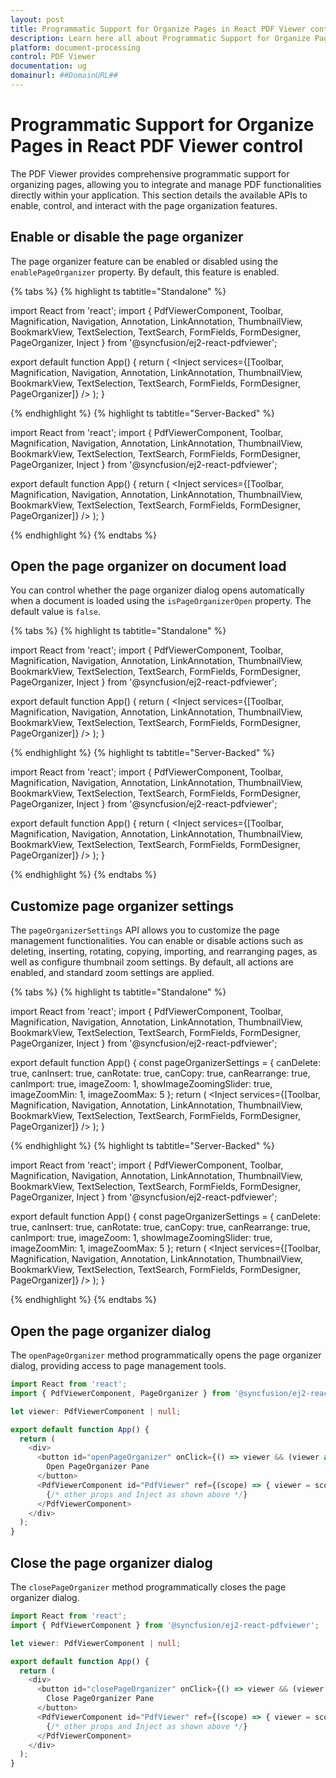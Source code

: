 ```yaml
---
layout: post
title: Programmatic Support for Organize Pages in React PDF Viewer control | Syncfusion
description: Learn here all about Programmatic Support for Organize Pages in Syncfusion React PDF Viewer control of Syncfusion Essential JS 2 and more.
platform: document-processing
control: PDF Viewer
documentation: ug
domainurl: ##DomainURL##
---
```


# Programmatic Support for Organize Pages in React PDF Viewer control

The PDF Viewer provides comprehensive programmatic support for organizing pages, allowing you to integrate and manage PDF functionalities directly within your application. This section details the available APIs to enable, control, and interact with the page organization features.

## Enable or disable the page organizer

The page organizer feature can be enabled or disabled using the `enablePageOrganizer` property. By default, this feature is enabled.

{% tabs %}
{% highlight ts tabtitle="Standalone" %}

import React from 'react';
import { PdfViewerComponent, Toolbar, Magnification, Navigation, Annotation, LinkAnnotation, ThumbnailView, BookmarkView, TextSelection, TextSearch, FormFields, FormDesigner, PageOrganizer, Inject } from '@syncfusion/ej2-react-pdfviewer';

export default function App() {
  return (
    <PdfViewerComponent
      id="PdfViewer"
      documentPath="https://cdn.syncfusion.com/content/pdf/pdf-succinctly.pdf"
      resourceUrl="https://cdn.syncfusion.com/ej2/31.2.2/dist/ej2-pdfviewer-lib"
      enablePageOrganizer={true}
    >
      <Inject services={[Toolbar, Magnification, Navigation, Annotation, LinkAnnotation, ThumbnailView, BookmarkView, TextSelection, TextSearch, FormFields, FormDesigner, PageOrganizer]} />
    </PdfViewerComponent>
  );
}

{% endhighlight %}
{% highlight ts tabtitle="Server-Backed" %}

import React from 'react';
import { PdfViewerComponent, Toolbar, Magnification, Navigation, Annotation, LinkAnnotation, ThumbnailView, BookmarkView, TextSelection, TextSearch, FormFields, FormDesigner, PageOrganizer, Inject } from '@syncfusion/ej2-react-pdfviewer';

export default function App() {
  return (
    <PdfViewerComponent
      id="PdfViewer"
      serviceUrl="https://document.syncfusion.com/web-services/pdf-viewer/api/pdfviewer/"
      documentPath="https://cdn.syncfusion.com/content/pdf/pdf-succinctly.pdf"
      enablePageOrganizer={true}
    >
      <Inject services={[Toolbar, Magnification, Navigation, Annotation, LinkAnnotation, ThumbnailView, BookmarkView, TextSelection, TextSearch, FormFields, FormDesigner, PageOrganizer]} />
    </PdfViewerComponent>
  );
}

{% endhighlight %}
{% endtabs %}

## Open the page organizer on document load

You can control whether the page organizer dialog opens automatically when a document is loaded using the `isPageOrganizerOpen` property. The default value is `false`.

{% tabs %}
{% highlight ts tabtitle="Standalone" %}

import React from 'react';
import { PdfViewerComponent, Toolbar, Magnification, Navigation, Annotation, LinkAnnotation, ThumbnailView, BookmarkView, TextSelection, TextSearch, FormFields, FormDesigner, PageOrganizer, Inject } from '@syncfusion/ej2-react-pdfviewer';

export default function App() {
  return (
    <PdfViewerComponent
      id="PdfViewer"
      documentPath="https://cdn.syncfusion.com/content/pdf/pdf-succinctly.pdf"
      resourceUrl="https://cdn.syncfusion.com/ej2/31.2.2/dist/ej2-pdfviewer-lib"
      isPageOrganizerOpen={true}
    >
      <Inject services={[Toolbar, Magnification, Navigation, Annotation, LinkAnnotation, ThumbnailView, BookmarkView, TextSelection, TextSearch, FormFields, FormDesigner, PageOrganizer]} />
    </PdfViewerComponent>
  );
}

{% endhighlight %}
{% highlight ts tabtitle="Server-Backed" %}

import React from 'react';
import { PdfViewerComponent, Toolbar, Magnification, Navigation, Annotation, LinkAnnotation, ThumbnailView, BookmarkView, TextSelection, TextSearch, FormFields, FormDesigner, PageOrganizer, Inject } from '@syncfusion/ej2-react-pdfviewer';

export default function App() {
  return (
    <PdfViewerComponent
      id="PdfViewer"
      serviceUrl="https://document.syncfusion.com/web-services/pdf-viewer/api/pdfviewer/"
      documentPath="https://cdn.syncfusion.com/content/pdf/pdf-succinctly.pdf"
      isPageOrganizerOpen={true}
    >
      <Inject services={[Toolbar, Magnification, Navigation, Annotation, LinkAnnotation, ThumbnailView, BookmarkView, TextSelection, TextSearch, FormFields, FormDesigner, PageOrganizer]} />
    </PdfViewerComponent>
  );
}

{% endhighlight %}
{% endtabs %}

## Customize page organizer settings

The `pageOrganizerSettings` API allows you to customize the page management functionalities. You can enable or disable actions such as deleting, inserting, rotating, copying, importing, and rearranging pages, as well as configure thumbnail zoom settings. By default, all actions are enabled, and standard zoom settings are applied.

{% tabs %}
{% highlight ts tabtitle="Standalone" %}

import React from 'react';
import { PdfViewerComponent, Toolbar, Magnification, Navigation, Annotation, LinkAnnotation, ThumbnailView, BookmarkView, TextSelection, TextSearch, FormFields, FormDesigner, PageOrganizer, Inject } from '@syncfusion/ej2-react-pdfviewer';

export default function App() {
  const pageOrganizerSettings = { canDelete: true, canInsert: true, canRotate: true, canCopy: true, canRearrange: true, canImport: true, imageZoom: 1, showImageZoomingSlider: true, imageZoomMin: 1, imageZoomMax: 5 };
  return (
    <PdfViewerComponent
      id="PdfViewer"
      documentPath="https://cdn.syncfusion.com/content/pdf/pdf-succinctly.pdf"
      resourceUrl="https://cdn.syncfusion.com/ej2/31.2.2/dist/ej2-pdfviewer-lib"
      pageOrganizerSettings={pageOrganizerSettings}
    >
      <Inject services={[Toolbar, Magnification, Navigation, Annotation, LinkAnnotation, ThumbnailView, BookmarkView, TextSelection, TextSearch, FormFields, FormDesigner, PageOrganizer]} />
    </PdfViewerComponent>
  );
}

{% endhighlight %}
{% highlight ts tabtitle="Server-Backed" %}

import React from 'react';
import { PdfViewerComponent, Toolbar, Magnification, Navigation, Annotation, LinkAnnotation, ThumbnailView, BookmarkView, TextSelection, TextSearch, FormFields, FormDesigner, PageOrganizer, Inject } from '@syncfusion/ej2-react-pdfviewer';

export default function App() {
  const pageOrganizerSettings = { canDelete: true, canInsert: true, canRotate: true, canCopy: true, canRearrange: true, canImport: true, imageZoom: 1, showImageZoomingSlider: true, imageZoomMin: 1, imageZoomMax: 5 };
  return (
    <PdfViewerComponent
      id="PdfViewer"
      serviceUrl="https://document.syncfusion.com/web-services/pdf-viewer/api/pdfviewer/"
      documentPath="https://cdn.syncfusion.com/content/pdf/pdf-succinctly.pdf"
      pageOrganizerSettings={pageOrganizerSettings}
    >
      <Inject services={[Toolbar, Magnification, Navigation, Annotation, LinkAnnotation, ThumbnailView, BookmarkView, TextSelection, TextSearch, FormFields, FormDesigner, PageOrganizer]} />
    </PdfViewerComponent>
  );
}

{% endhighlight %}
{% endtabs %}

## Open the page organizer dialog

The `openPageOrganizer` method programmatically opens the page organizer dialog, providing access to page management tools.

```ts
import React from 'react';
import { PdfViewerComponent, PageOrganizer } from '@syncfusion/ej2-react-pdfviewer';

let viewer: PdfViewerComponent | null;

export default function App() {
  return (
    <div>
      <button id="openPageOrganizer" onClick={() => viewer && (viewer as any).pageOrganizer.openPageOrganizer()}>
        Open PageOrganizer Pane
      </button>
      <PdfViewerComponent id="PdfViewer" ref={(scope) => { viewer = scope; }}>
        {/* other props and Inject as shown above */}
      </PdfViewerComponent>
    </div>
  );
}
```

## Close the page organizer dialog

The `closePageOrganizer` method programmatically closes the page organizer dialog.

```ts
import React from 'react';
import { PdfViewerComponent } from '@syncfusion/ej2-react-pdfviewer';

let viewer: PdfViewerComponent | null;

export default function App() {
  return (
    <div>
      <button id="closePageOrganizer" onClick={() => viewer && (viewer as any).pageOrganizer.closePageOrganizer()}>
        Close PageOrganizer Pane
      </button>
      <PdfViewerComponent id="PdfViewer" ref={(scope) => { viewer = scope; }}>
        {/* other props and Inject as shown above */}
      </PdfViewerComponent>
    </div>
  );
}
```
